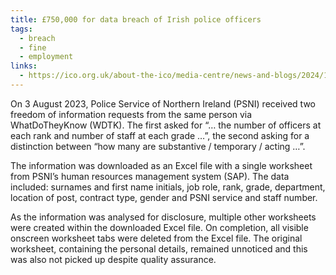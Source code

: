 ```yaml
---
title: £750,000 for data breach of Irish police officers
tags:
  - breach
  - fine
  - employment
links:
  - https://ico.org.uk/about-the-ico/media-centre/news-and-blogs/2024/10/what-price-privacy-poor-psni-procedures-culminate-in-750k-fine/
---
```

On 3 August 2023, Police Service of Northern Ireland (PSNI) received two freedom of information requests from the same person via WhatDoTheyKnow (WDTK). The first asked for “… the number of officers at each rank and number of staff at each grade …”, the second asking for a distinction between “how many are substantive / temporary / acting …”. 
  
The information was downloaded as an Excel file with a single worksheet from PSNI’s human resources management system (SAP). The data included: surnames and first name initials, job role, rank, grade, department, location of post, contract type, gender and PSNI service and staff number.  
  
As the information was analysed for disclosure, multiple other worksheets were created within the downloaded Excel file. On completion, all visible onscreen worksheet tabs were deleted from the Excel file. The original worksheet, containing the personal details, remained unnoticed and this was also not picked up despite quality assurance.